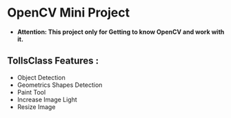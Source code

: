 # OpenCV Mini Project

- **Attention: This project only for Getting to know OpenCV and work with it.**

## TollsClass Features :

- Object Detection
- Geometrics Shapes Detection
- Paint Tool
- Increase Image Light
- Resize Image
